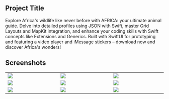 
## Project Title

Explore Africa's wildlife like never before with AFRICA: your ultimate animal guide. Delve into detailed profiles using JSON with Swift, master Grid Layouts and MapKit integration, and enhance your coding skills with Swift concepts like Extensions and Generics. Built with SwiftUI for prototyping and featuring a video player and iMessage stickers – download now and discover Africa's wonders!

## Screenshots

<table width="100%">
  <tbody>
    <tr>
      <td width="1%"><img src="https://github.com/DhruvinMulani/Africa/assets/84307576/54faacd5-7beb-4552-889a-aea098cfab93"/></td>
      <td width="1%"><img src="https://github.com/DhruvinMulani/Africa/assets/84307576/3b554f8e-8062-4f97-8348-8b0d36a67df3"/></td>
       <td width="1%"><img src="https://github.com/DhruvinMulani/Africa/assets/84307576/5736b47a-1107-4dc0-9027-a98188c2c2e0"/></td>
    </tr>
    <tr>
      <td width="1%"><img src="https://github.com/DhruvinMulani/Africa/assets/84307576/d19fe483-b99c-40c1-a488-fe21763f6684)"/></td>
      <td width="1%"><img src="https://github.com/DhruvinMulani/Africa/assets/84307576/9b9067dc-8efe-4425-8485-493c88a43025"/></td>
       <td width="1%"><img src="https://github.com/DhruvinMulani/Africa/assets/84307576/bded67ae-80d3-4286-bcbd-a1f00608de53"/></td>
    </tr>
    <tr>
      <td width="1%"><img src="https://github.com/DhruvinMulani/Africa/assets/84307576/f701f14c-f4d1-4f79-b968-470bde10521d"/></td>
      <td width="1%"><img src="https://github.com/DhruvinMulani/Africa/assets/84307576/e9ed59eb-1108-4360-9776-5853c1f926fc"/></td>
       <td width="1%"><img src="https://github.com/DhruvinMulani/Africa/assets/84307576/a5b45b7f-18f4-4427-abc2-1e638113a6e8"/></td>
    </tr>
  </tbody>
</table>

</table>

